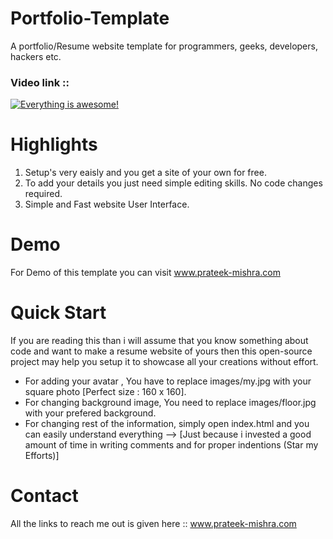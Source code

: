 # Portfolio-Template
A portfolio/Resume website template for programmers, geeks, developers, hackers etc.
            
### Video link ::
[![Everything is awesome!](https://i.imgur.com/MnkFMX3.png)](https://www.youtube.com/watch?v=C0Cpg_svh60)

# Highlights
1. Setup's very eaisly and you get a site of your own for free.
2. To add your details you just need simple editing skills. No code changes required.
3. Simple and Fast website User Interface.

# Demo
For Demo of this template you can visit www.prateek-mishra.com

# Quick Start
If you are reading this than i will assume that you know something about code and want to make a resume website of yours then this open-source project may help you setup it to showcase all your creations without effort.
- For adding your avatar , You have to replace images/my.jpg with your square photo [Perfect size : 160 x 160].
- For changing background image, You need to replace images/floor.jpg with your prefered background.
- For changing rest of the information, simply open index.html and you can easily understand everything --> [Just because i invested a good amount of time in writing comments and for proper indentions (Star my Efforts)]

# Contact

All the links to reach me out is given here  :: www.prateek-mishra.com
